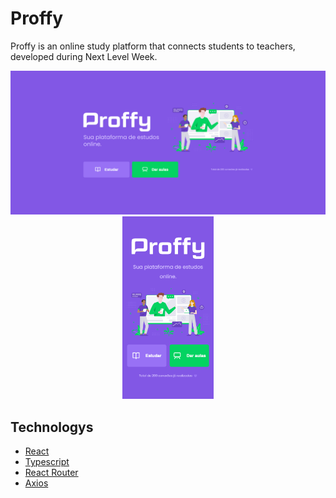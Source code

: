 # Proffy

Proffy is an online study platform that connects students to teachers, developed during Next Level Week.

<p align="center">
  <img src="./src/assets/desktop.png" alt="Thumbnail-desktop" width="640">
  <img src="./src/assets/mobile.png" alt="Thumbnail-mobile" height="292">
</p>

## Technologys

- [React](https://github.com/facebook/react)
- [Typescript](https://github.com/microsoft/TypeScript)
- [React Router](https://github.com/ReactTraining/react-router)
- [Axios](https://github.com/ReactTraining/react-router)
